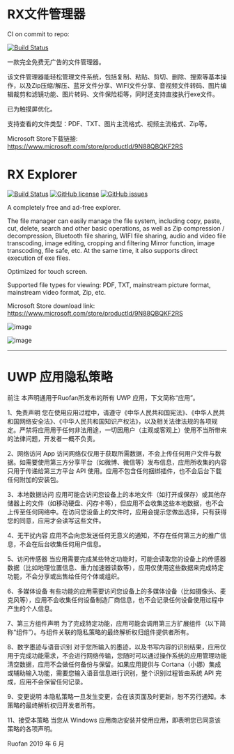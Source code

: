 # RX文件管理器

CI on commit to repo:

[![Build Status](https://dev.azure.com/Nun-z/RX%20File%20Explorer/_apis/build/status/Nun-z.RX-Explorer?branchName=master)](https://dev.azure.com/Nun-z/RX%20File%20Explorer/_build/latest?definitionId=24&branchName=master)

一款完全免费无广告的文件管理器。

该文件管理器能轻松管理文件系统，包括复制、粘贴、剪切、删除、搜索等基本操作，以及Zip压缩/解压、蓝牙文件分享、WIFI文件分享、音视频文件转码、图片编辑裁剪和滤镜功能、图片转码、文件保险柜等，同时还支持直接执行exe文件。

已为触摸屏优化。

支持查看的文件类型：PDF、TXT、图片主流格式、视频主流格式、Zip等。

Microsoft Store下载链接: https://www.microsoft.com/store/productId/9N88QBQKF2RS

# RX Explorer

[![Build Status](https://dev.azure.com/zhuxb711/RX-Explorer/_apis/build/status/zhuxb711.RX-Explorer?branchName=master)](https://dev.azure.com/zhuxb711/RX-Explorer/_build/latest?definitionId=1&branchName=master) [![GitHub license](https://img.shields.io/github/license/zhuxb711/RX-Explorer?color=%2340C0D0&label=License)](https://github.com/zhuxb711/RX-Explorer/blob/master/LICENSE) [![GitHub issues](https://img.shields.io/github/issues/zhuxb711/RX-Explorer?color=orange&label=Issues)](https://github.com/zhuxb711/RX-Explorer/issues)

A completely free and ad-free explorer.

The file manager can easily manage the file system, including copy, paste, cut, delete, search and other basic operations, as well as Zip compression / decompression, Bluetooth file sharing, WIFI file sharing, audio and video file transcoding, image editing, cropping and filtering Mirror function, image transcoding, file safe, etc. At the same time, it also supports direct execution of exe files.

Optimized for touch screen.

Supported file types for viewing: PDF, TXT, mainstream picture format, mainstream video format, Zip, etc.

Microsoft Store download link: https://www.microsoft.com/store/productId/9N88QBQKF2RS

![image](https://github.com/zhuxb711/RX-Explorer/blob/master/RX_Explorer/Assets/Github-Intro1.png)

![image](https://github.com/zhuxb711/RX-Explorer/blob/master/RX_Explorer/Assets/Github-Intro2.png)

*****

# UWP 应用隐私策略
前注  本声明通用于Ruofan所发布的所有 UWP 应用，下文简称“应用”。

 

1、免责声明
您在使用应用过程中，请遵守《中华人民共和国宪法》、《中华人民共和国网络安全法》、《中华人民共和国知识产权法》，以及相关法律法规的各项规定。严禁将应用用于任何非法用途，一切因用户（主观或客观上）使用不当所带来的法律问题，开发者一概不负责。

2、网络访问
App 访问网络仅仅用于获取所需数据，不会上传任何用户文件与数据。如需要使用第三方分享平台（如微博、微信等）发布信息，应用所收集的内容只用于传递给第三方平台 API 使用。应用不包含任何捆绑插件，也不会后台下载任何附加的安装包。

3、本地数据访问
应用可能会访问您设备上的本地文件（如打开或保存）或其他存储器上的文件（如移动硬盘、闪存卡等），但应用不会收集这些本地数据，也不会上传至任何网络中。在访问您设备上的文件时，应用会提示您做出选择，只有获得您的同意，应用才会读写这些文件。

4、无干扰内容
应用不会向您发送任何无意义的通知，不存在任何第三方的推广信息，不会在后台收集任何用户信息。

5、访问传感器
当应用需要完成某些特定功能时，可能会读取您的设备上的传感器数据（比如地理位置信息、重力加速器读数等），应用仅使用这些数据来完成特定功能，不会分享或出售给任何个体或组织。

6、多媒体设备
有些功能的应用需要访问您设备上的多媒体设备（比如摄像头、麦克风等），应用不会收集任何设备制造厂商信息，也不会记录任何设备使用过程中产生的个人信息。

7、第三方组件声明
为了完成特定功能，应用可能会调用第三方扩展组件（以下简称“组件”）。与组件关联的隐私策略的最终解析权归组件提供者所有。

8、数字墨迹与语音识别
对于您所输入的墨迹，以及书写内容的识别结果，应用仅用于完成功能需求，不会进行网络传输，您随时可以通过操作系统的应用管理功能清空数据，应用不会做任何备份与保留。如果应用提供与 Cortana（小娜）集成或辅助输入功能，需要您输入语音信息进行识别，整个识别过程皆由系统 API 完成，应用不会保留任何记录。

9、变更说明
本隐私策略一旦发生变更，会在该页面及时更新，恕不另行通知。本策略的最终解析权归开发者所有。

11、接受本策略
当您从 Windows 应用商店安装并使用应用，即表明您已同意该策略的各项声明。

 

 

Ruofan
2019 年 6 月                               
